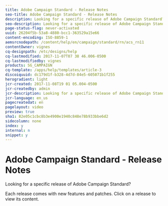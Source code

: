 ```yaml
---
title: Adobe Campaign Standard - Release Notes
seo-title: Adobe Campaign Standard - Release Notes
description: Looking for a specific release of Adobe Campaign Standard?
seo-description: Looking for a specific release of Adobe Campaign Standard?
page-status-flag: never-activated
uuid: 26204f5b-53a8-4880-bcc1-363529a15e66
content-encoding: ISO-8859-1
aemsrcnodepath: /content/help/en/campaign/standard/rn/acs_rn11
contentOwner: vignes
cq-designpath: /etc/designs/help
cq-lastmodified: 2017-11-07T07 38 46.006-0500
cq-lastmodifiedby: vignes
products: SG_CAMPAIGN
cq-template: /apps/help/templates/article-3
discoiquuid: dc179d1f-b328-4d7d-84e5-605071b1f255
herogradient: light
jcr-created: 2017-11-08T19 01 05.004-0500
jcr-createdby: admin
jcr-description: Looking for a specific release of Adobe Campaign Standard?
jcr-language: en_us
pagecreatedat: en
pagelayout: video
preview: true
sha1: 82e05c1cbc8b3e4900e1940c848e78b933bbe6d2
sidecolumn: none
index: y
internal: n
snippet: y
---
```


# Adobe Campaign Standard - Release Notes

Looking for a specific release of Adobe Campaign Standard?

Each release comes with new features and patches. Click on a release to view its content.  


